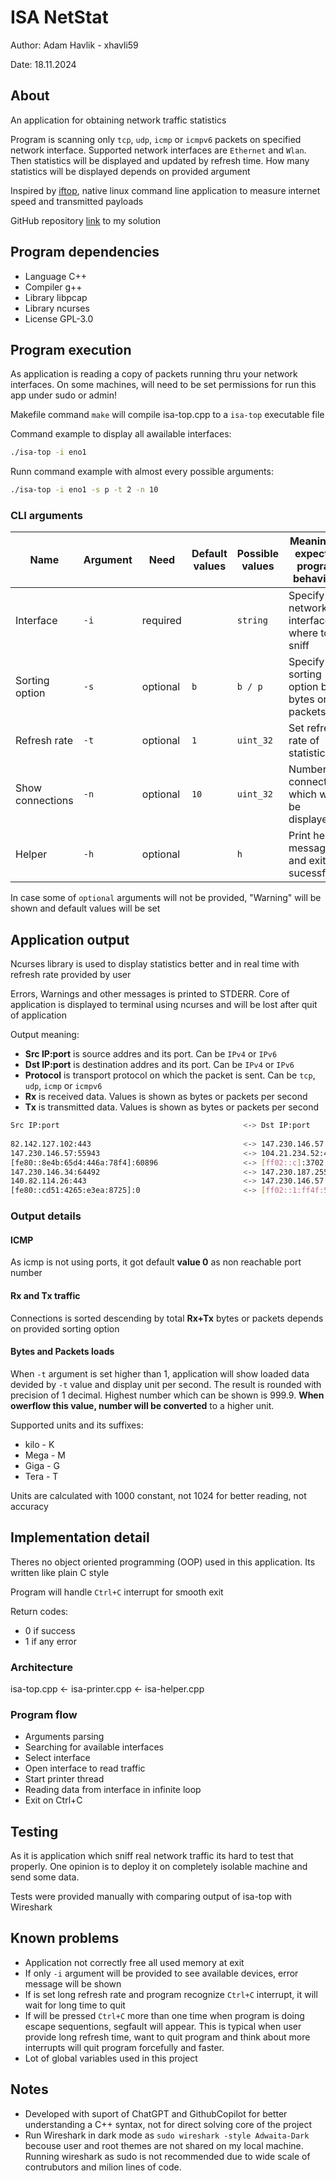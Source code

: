 # ISA NetStat

Author: Adam Havlik - xhavli59 

Date: 18.11.2024 

## About

An application for obtaining network traffic statistics

Program is scanning only `tcp`, `udp`, `icmp` or `icmpv6` packets on specified network interface.
Supported network interfaces are `Ethernet` and `Wlan`. Then statistics will be displayed and updated by refresh time. How many statistics will be displayed depends on provided argument

Inspired by [iftop](https://pdw.ex-parrot.com/iftop/), native linux command line application to measure internet speed and transmitted payloads

GitHub repository [link](https://github.com/xhavli/ISA24_NetStat) to my solution

## Program dependencies

- Language C++
- Compiler g++
- Library libpcap
- Library ncurses
- License GPL-3.0

## Program execution

As application is reading a copy of packets running thru your network interfaces. On some machines, will need to be set permissions for run this app under sudo or admin!

Makefile command `make` will compile isa-top.cpp to a `isa-top` executable file

Command example to display all awailable interfaces:

``` bash
./isa-top -i eno1
```

Runn command example with almost every possible arguments:

``` bash
./isa-top -i eno1 -s p -t 2 -n 10
```

### CLI arguments

| Name              | Argument | Need       | Default values | Possible values | Meaning or expected program behaviour
| ----------------- | -------- | ---------- |--------------- | --------------- | ---------------------------------------------
| Interface         | `-i`     | required   |                | `string`        | Specify network interface where to sniff
| Sorting option    | `-s`     | optional   | `b`            | `b / p`         | Specify sorting option by bytes or packets
| Refresh rate      | `-t`     | optional   | `1`            | `uint_32`       | Set refresh rate of statistics
| Show connections  | `-n`     | optional   | `10`           | `uint_32`       | Number of connections which will be displayed
| Helper            | `-h`     | optional   |                | `h`             | Print help message and exit sucessfully

In case some of `optional` arguments will not be provided, "Warning" will be shown and default values will be set

## Application output

Ncurses library is used to display statistics better and in real time with refresh rate provided by user

Errors, Warnings and other messages is printed to STDERR. Core of application is displayed to terminal using ncurses and will be lost after quit of application

Output meaning:

- **Src IP:port** is source addres and its port. Can be `IPv4` or `IPv6`
- **Dst IP:port** is destination addres and its port. Can be `IPv4` or `IPv6`
- **Protocol** is transport protocol on which the packet is sent. Can be `tcp`, `udp`, `icmp` or `icmpv6`
- **Rx** is received data. Values is shown as bytes or packets per second
- **Tx** is transmitted data. Values is shown as bytes or packets per second

```bash
Src IP:port                                         <-> Dst IP:port                                         Protocol        Rx              Tx
                                                                                                                        b/s    p/s      b/s    p/s
82.142.127.102:443                                  <-> 147.230.146.57:36340                                tcp         3.0M   46       68.4k  46
147.230.146.57:55943                                <-> 104.21.234.52:443                                   udp         2.1k   6        1.4k   7
[fe80::8e4b:65d4:446a:78f4]:60896                   <-> [ff02::c]:3702                                      udp         0      0        2.2k   3
147.230.146.34:64492                                <-> 147.230.187.255:1947                                udp         0      0        1.4k   17
140.82.114.26:443                                   <-> 147.230.146.57:43626                                tcp         96     1        158    2
[fe80::cd51:4265:e3ea:8725]:0                       <-> [ff02::1:ff4f:599e]:0                               icmpv6      0      0        86     1
```

### Output details

#### ICMP

As icmp is not using ports, it got default **value 0** as non reachable port number

#### Rx and Tx traffic

Connections is sorted descending by total **Rx+Tx** bytes or packets depends on provided sorting option

#### Bytes and Packets loads

When `-t` argument is set higher than 1, application will show loaded data devided by `-t` value and display unit per second. The result is rounded with precision of 1 decimal. Highest number which can be shown is 999.9. **When owerflow this value, number will be converted** to a higher unit.

Supported units and its suffixes:

- kilo - K
- Mega - M
- Giga - G
- Tera - T

Units are calculated with 1000 constant, not 1024 for better reading, not accuracy

## Implementation detail

Theres no object oriented programming (OOP) used in this application. Its written like plain C style

Program will handle `Ctrl+C` interrupt for smooth exit

Return codes:

- 0 if success
- 1 if any error

### Architecture

isa-top.cpp <- isa-printer.cpp <- isa-helper.cpp

### Program flow

- Arguments parsing
- Searching for available interfaces
- Select interface
- Open interface to read traffic
- Start printer thread
- Reading data from interface in infinite loop
- Exit on Ctrl+C

## Testing

As it is application which sniff real network traffic its hard to test that properly. One opinion is to deploy it on completely isolable machine and send some data.

Tests were provided manually with comparing output of isa-top with Wireshark

## Known problems

- Application not correctly free all used memory at exit
- If only `-i` argument will be provided to see available devices, error message will be shown
- If is set long refresh rate and program recognize `Ctrl+C` interrupt, it will wait for long time to quit
- If will be pressed `Ctrl+C` more than one time when program is doing escape sequentions, segfault will appear.
  This is typical when user provide long refresh time, want to quit program and think about more interrupts will quit program forcefully and faster.
- Lot of global variables used in this project

## Notes

- Developed with suport of ChatGPT and GithubCopilot for better understanding a C++ syntax, not for direct solving core of the project
- Run Wireshark in dark mode as `sudo wireshark -style Adwaita-Dark` becouse user and root themes are not shared on my local machine.
  Running wireshark as sudo is not recommended due to wide scale of contrubutors and milion lines of code.
